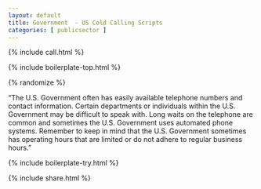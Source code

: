 ```yaml
---
layout: default
title: Government  - US Cold Calling Scripts
categories: [ publicsector ]
---
```


{% include call.html %}

{% include boilerplate-top.html %}


{% randomize %}

“The U.S. Government often has easily available telephone numbers and contact information.  Certain departments or individuals within the U.S. Government may be difficult to speak with.  Long waits on the telephone are common and sometimes the U.S. Government uses automated phone systems.  Remember to keep in mind that the U.S. Government sometimes has operating hours that are limited or do not adhere to regular business hours.”

{% include boilerplate-try.html %}

{% include share.html %}